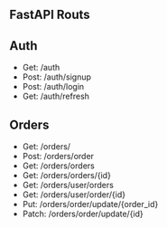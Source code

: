 ## FastAPI Routs

## Auth
- Get: /auth
- Post: /auth/signup
- Post: /auth/login
- Get: /auth/refresh


## Orders
- Get: /orders/
- Post: /orders/order
- Get: /orders/orders
- Get: /orders/orders/{id}
- Get: /orders/user/orders
- Get: /orders/user/order/{id}
- Put: /orders/order/update/{order_id}
- Patch: /orders/order/update/{id}
